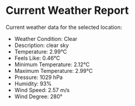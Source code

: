 # Current Weather Report
Current weather data for the selected location:
- Weather Condition: Clear
- Description: clear sky
- Temperature: 2.99°C
- Feels Like: 0.46°C
- Minimum Temperature: 2.12°C
- Maximum Temperature: 2.99°C
- Pressure: 1029 hPa
- Humidity: 93%
- Wind Speed: 2.57 m/s
- Wind Degree: 280°
